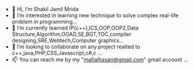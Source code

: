 - 👋 Hi, I’m Shakil Jamil Mrida
- 👀 I’m interested in learning new technique to solve complex real-life problem in programming...
- 🌱 I’m currently learned IP(c++),ICS,OOP,OOP2,Data Structure,Algorithm,OOAD,SE,BGT,TOC,compiler designing,SRE,Webtech,Computer graphics...
- 💞️ I’m looking to collaborate on any project realted to c++,java,PHP,CSS,Javascript,c#,c ...
- 📫 You can reach me by my "mafialhasan@gmail.com" gmail account ...

<!---
ShakilJamil/ShakilJamil is a ✨ special ✨ repository because its `README.md` (this file) appears on your GitHub profile.
You can click the Preview link to take a look at your changes.
--->
